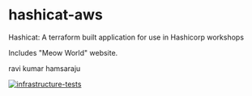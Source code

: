 # hashicat-aws
Hashicat: A terraform built application for use in Hashicorp workshops

Includes "Meow World" website.

ravi kumar hamsaraju

[![infrastructure-tests](https://github.com/hashicorp/hashicat-aws/actions/workflows/infrastructure-tests.yml/badge.svg)](https://github.com/hashicorp/hashicat-aws/actions/workflows/infrastructure-tests.yml)
